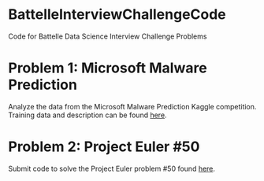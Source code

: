 # BattelleInterviewChallengeCode
Code for Battelle Data Science Interview Challenge Problems

# Problem 1: Microsoft Malware Prediction
Analyze the data from the Microsoft Malware Prediction Kaggle competition. Training data and description can be found [here](https://www.kaggle.com/c/microsoft-malware-prediction/data).

# Problem 2: Project Euler #50
Submit code to solve the Project Euler problem #50 found [here](https://projecteuler.net/problem=50#:~:text=Problem%2050&text=This%20is%20the%20longest%20sum,of%20the%20most%20consecutive%20primes%3F).
